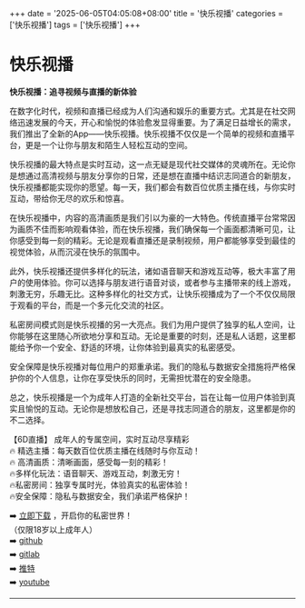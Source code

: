 +++
date = '2025-06-05T04:05:08+08:00'
title = '快乐视播'
categories = ['快乐视播']
tags = ['快乐视播']
+++

# 快乐视播

**快乐视播：追寻视频与直播的新体验**

在数字化时代，视频和直播已经成为人们沟通和娱乐的重要方式。尤其是在社交网络迅速发展的今天，开心和愉悦的体验愈发显得重要。为了满足日益增长的需求，我们推出了全新的App——快乐视播。快乐视播不仅仅是一个简单的视频和直播平台，更是一个让你与朋友和陌生人轻松互动的空间。

快乐视播的最大特点是实时互动，这一点无疑是现代社交媒体的灵魂所在。无论你是想通过高清视频与朋友分享你的日常，还是想在直播中结识志同道合的新朋友，快乐视播都能实现你的愿望。每一天，我们都会有数百位优质主播在线，与你实时互动，带给你无尽的欢乐和惊喜。

在快乐视播中，内容的高清画质是我们引以为豪的一大特色。传统直播平台常常因为画质不佳而影响观看体验，而在快乐视播，我们确保每一个画面都清晰可见，让你感受到每一刻的精彩。无论是观看直播还是录制视频，用户都能够享受到最佳的视觉体验，从而沉浸在快乐的氛围中。

此外，快乐视播还提供多样化的玩法，诸如语音聊天和游戏互动等，极大丰富了用户的使用体验。你可以选择与朋友进行语音对谈，或者参与主播带来的线上游戏，刺激无穷，乐趣无比。这种多样化的社交方式，让快乐视播成为了一个不仅仅局限于观看的平台，而是一个多元化交流的社区。

私密房间模式则是快乐视播的另一大亮点。我们为用户提供了独享的私人空间，让你能够在这里随心所欲地分享和互动。无论是重要的时刻，还是私人话题，这里都能给予你一个安全、舒适的环境，让你体验到最真实的私密感受。

安全保障是快乐视播对每位用户的郑重承诺。我们的隐私与数据安全措施将严格保护你的个人信息，让你在享受快乐的同时，无需担忧潜在的安全隐患。

总之，快乐视播是一个为成年人打造的全新社交平台，旨在让每一位用户体验到真实且愉悦的互动。无论你是想放松自己，还是寻找志同道合的朋友，这里都是你的不二选择。

【6D直播】
成年人的专属空间，实时互动尽享精彩  
🔥 精选主播：每天数百位优质主播在线随时与你互动！  
🔥 高清画质：清晰画面，感受每一刻的精彩！  
🔥多样化玩法：语音聊天、游戏互动，刺激无穷！  
🔥私密房间：独享专属时光，体验真实的私密体验！  
🔥安全保障：隐私与数据安全，我们承诺严格保护！

➡️ [立即下载](https://down123.s3.ap-east-1.amazonaws.com/down/down.html?channelCode=blog) ，开启你的私密世界！  
（仅限18岁以上成年人）  
➡️ [github](https://aldult-live.github.io/)  
➡️ [gitlab](https://seo-09598d.gitlab.io/)  
➡️ [推特](https://x.com/wegame33)  
➡️ [youtube](https://www.youtube.com/@6Dlive)  

---
